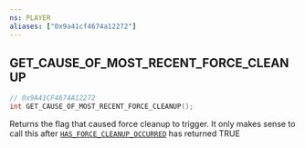 ```yaml
---
ns: PLAYER
aliases: ["0x9a41cf4674a12272"]
---
```

## GET_CAUSE_OF_MOST_RECENT_FORCE_CLEANUP

```c
// 0x9A41CF4674A12272
int GET_CAUSE_OF_MOST_RECENT_FORCE_CLEANUP();
```

Returns the flag that caused force cleanup to trigger. It only makes sense to call this after [`HAS_FORCE_CLEANUP_OCCURRED`](#_0xC968670BFACE42D9) has returned TRUE


